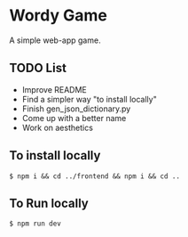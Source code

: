 # Wordy Game

A simple web-app game.

## TODO List

- Improve README
- Find a simpler way "to install locally"
- Finish gen_json_dictionary.py
- Come up with a better name
- Work on aesthetics

## To install locally

`$ npm i && cd ../frontend && npm i && cd ..`

## To Run locally

`$ npm run dev`
